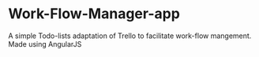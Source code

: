 # Work-Flow-Manager-app
A simple Todo-lists adaptation of Trello to facilitate work-flow mangement.<br/>
Made using AngularJS
